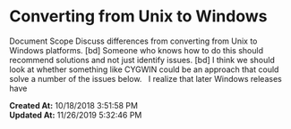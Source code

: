 # Converting from Unix to Windows

Document Scope Discuss differences from converting from Unix to Windows platforms. [bd] Someone who knows how to do this should recommend solutions and not just identify issues. [bd] I think we should look at whether something like CYGWIN could be an approach that could solve a number of the issues below.   I realize that later Windows releases have  

**Created At:** 10/18/2018 3:51:58 PM  
**Updated At:** 11/26/2019 5:32:46 PM  

